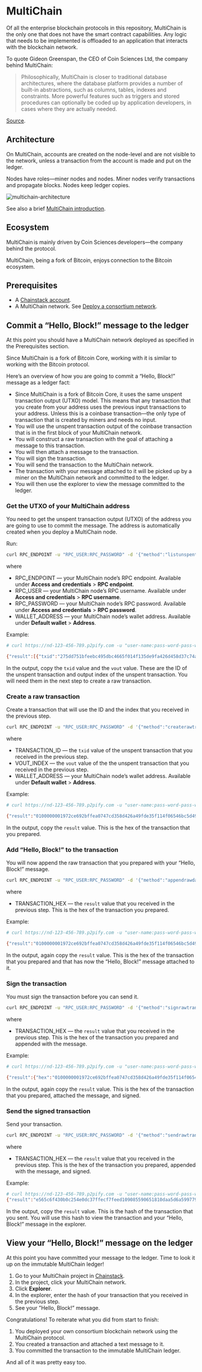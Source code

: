 # MultiChain

Of all the enterprise blockchain protocols in this repository, MultiChain is the only one that does not have the smart contract capabilities. Any logic that needs to be implemented is offloaded to an application that interacts with the blockchain network.

To quote Gideon Greenspan, the CEO of Coin Sciences Ltd, the company behind MultiChain:

> Philosophically, MultiChain is closer to traditional database architectures, where the database platform provides a number of built-in abstractions,
> such as columns, tables, indexes and constraints. More powerful features such as triggers and stored procedures can optionally be coded up by
> application developers, in cases where they are actually needed.

[Source](https://www.multichain.com/blog/2018/12/smart-contract-showdown/).

## Architecture

On MultiChain, accounts are created on the node-level and are not visible to the network, unless a transaction from the account is made and put on the ledger.

Nodes have roles—miner nodes and nodes. Miner nodes verify transactions and propagate blocks. Nodes keep ledger copies.

![multichain-architecture](https://user-images.githubusercontent.com/10195782/120949188-89fc1700-c776-11eb-9c99-893975fba37c.png)

See also a brief [MultiChain introduction](https://docs.chainstack.com/blockchains/multichain).

## Ecosystem

MultiChain is mainly driven by Coin Sciences developers—the company behind the protocol.

MultiChain, being a fork of Bitcoin, enjoys connection to the Bitcoin ecosystem.

## Prerequisites

* A [Chainstack account](https://console.chainstack.com/).
* A MultiChain network. See [Deploy a consortium network](https://docs.chainstack.com/platform/deploy-a-consortium-network).

## Commit a “Hello, Block!” message to the ledger

At this point you should have a MultiChain network deployed as specified in the Prerequisites section.

Since MultiChain is a fork of Bitcoin Core, working with it is similar to working with the Bitcoin protocol.

Here’s an overview of how you are going to commit a “Hello, Block!” message as a ledger fact:

* Since MultiChain is a fork of Bitcoin Core, it uses the same unspent transaction output (UTXO) model. This means that any transaction that you create from your address uses the previous input transactions to your address. Unless this is a coinbase transaction—the only type of transaction that is created by miners and needs no input.
* You will use the unspent transaction output of the coinbase transaction that is in the first block of your MultiChain network.
* You will construct a raw transaction with the goal of attaching a message to this transaction.
* You will then attach a message to the transaction.
* You will sign the transaction.
* You will send the transaction to the MultiChain network.
* The transaction with your message attached to it will be picked up by a miner on the MultiChain network and committed to the ledger.
* You will then use the explorer to view the message committed to the ledger.

### Get the UTXO of your MultiChain address

You need to get the unspent transaction output (UTXO) of the address you are going to use to commit the message. The address is automatically created when you deploy a MultiChain node.

Run:

``` bash
curl RPC_ENDPOINT -u "RPC_USER:RPC_PASSWORD" -d '{"method":"listunspent","params":[0,999999,["WALLET_ADDRESS"]],"id":0}'
```

where

* RPC_ENDPOINT — your MultiChain node’s RPC endpoint. Available under **Access and credentials** > **RPC endpoint**.
* RPC_USER — your MultiChain node’s RPC username. Available under **Access and credentials** > **RPC username**.
* RPC_PASSWORD — your MultiChain node’s RPC password. Available under **Access and credentials** > **RPC password**.
* WALLET_ADDRESS — your MultiChain node’s wallet address. Available under **Default wallet** > **Address**.

Example:

``` bash
# curl https://nd-123-456-789.p2pify.com -u "user-name:pass-word-pass-word-pass-word" -d '{"method":"listunspent","params":[0,999999,["1KMhZ2btBe98cbdky1drfB5gaZHban8wDdAjQf"]],"id":0}'

{"result":[{"txid":"275dd751bfeebc495dbc4665f014f135de9fa426d458d37c74a0febf92e62c97","vout":0,"address":"1KMhZ2btBe98cbdky1drfB5gaZHban8wDdAjQf","account":"","scriptPubKey":"76a91487d23acdf7e4ad72db0e99c5d60886b47241903988ac1473706b700700000000000000ffffffff812aaa5f75","amount":0,"confirmations":11,"cansend":true,"spendable":true,"assets":[],"permissions":[{"for":null,"connect":true,"send":true,"receive":true,"create":false,"issue":false,"mine":false,"admin":false,"activate":false,"custom":[],"startblock":0,"endblock":4294967295,"timestamp":1604987521}]}],"error":null,"id":0}
```

In the output, copy the `txid` value and the `vout` value. These are the ID of the unspent transaction and output index of the unspent transaction. You will need them in the next step to create a raw transaction.

### Create a raw transaction

Create a transaction that will use the ID and the index that you received in the previous step.

``` bash
curl RPC_ENDPOINT -u "RPC_USER:RPC_PASSWORD" -d '{"method":"createrawtransaction","params":[[{"txid":"TRANSACTION_ID","vout":VOUT_INDEX}],{"WALLET_ADDRESS":0}],"id":1}'
```

where

* TRANSACTION_ID — the `txid` value of the unspent transaction that you received in the previous step.
* VOUT_INDEX — the `vout` value of the the unspent transaction that you received in the previous step.
* WALLET_ADDRESS — your MultiChain node’s wallet address. Available under **Default wallet** > **Address**.

Example:

``` bash
# curl https://nd-123-456-789.p2pify.com -u "user-name:pass-word-pass-word-pass-word" -d '{"method":"createrawtransaction","params":[[{"txid":"275dd751bfeebc495dbc4665f014f135de9fa426d458d37c74a0febf92e62c97","vout":0}],{"1KMhZ2btBe98cbdky1drfB5gaZHban8wDdAjQf":0}],"id":1}'

{"result":"0100000001972ce692bffea0747cd358d426a49fde35f114f06546bc5d49bceebf51d75d270000000000ffffffff0100000000000000001976a91487d23acdf7e4ad72db0e99c5d60886b47241903988ac00000000","error":null,"id":1}
```

In the output, copy the `result` value. This is the hex of the transaction that you prepared.

### Add “Hello, Block!” to the transaction

You will now append the raw transaction that you prepared with your “Hello, Block!” message.

``` bash
curl RPC_ENDPOINT -u "RPC_USER:RPC_PASSWORD" -d '{"method":"appendrawdata","params":["TRANSACTION_HEX",{"text":"Hello, Block!"}],"id":2}'
```

where

* TRANSACTION_HEX — the `result` value that you received in the previous step. This is the hex of the transaction you prepared.

Example:

``` bash
# curl https://nd-123-456-789.p2pify.com -u "user-name:pass-word-pass-word-pass-word" -d '{"method":"appendrawdata","params":["0100000001972ce692bffea0747cd358d426a49fde35f114f06546bc5d49bceebf51d75d270000000000ffffffff0100000000000000001976a91487d23acdf7e4ad72db0e99c5d60886b47241903988ac00000000",{"text":"Hello, Block!"}],"id":2}'

{"result":"0100000001972ce692bffea0747cd358d426a49fde35f114f06546bc5d49bceebf51d75d270000000000ffffffff0200000000000000001976a91487d23acdf7e4ad72db0e99c5d60886b47241903988ac0000000000000000160573706b6601756a0d48656c6c6f2c20426c6f636b2100000000","error":null,"id":2}
```

In the output, again copy the `result` value. This is the hex of the transaction that you prepared and that has now the “Hello, Block!” message attached to it.

### Sign the transaction

You must sign the transaction before you can send it.

``` bash
curl RPC_ENDPOINT -u "RPC_USER:RPC_PASSWORD" -d '{"method":"signrawtransaction","params":["TRANSACTION_HEX"],"id":3}
```

where

* TRANSACTION_HEX — the `result` value that you received in the previous step. This is the hex of the transaction you prepared and appended with the message.

Example:

``` bash
# curl https://nd-123-456-789.p2pify.com -u "user-name:pass-word-pass-word-pass-word" -d '{"method":"signrawtransaction","params":["0100000001972ce692bffea0747cd358d426a49fde35f114f06546bc5d49bceebf51d75d270000000000ffffffff0200000000000000001976a91487d23acdf7e4ad72db0e99c5d60886b47241903988ac0000000000000000160573706b6601756a0d48656c6c6f2c20426c6f636b2100000000"],"id":3}'

{"result":{"hex":"0100000001972ce692bffea0747cd358d426a49fde35f114f06546bc5d49bceebf51d75d27000000006a47304402205e7ee933fd8d4326b94eb91d612628a7e70bc44a211da15161f2fe0810a9a12a022010afba9c9f2936c04806905413f3842f6f9aec7e7de9618f1c3b5293d509d15f012102c9529cc66527d40325631d8a5d7533ec2d562a9870d66353fa01835349338f2fffffffff0200000000000000001976a91487d23acdf7e4ad72db0e99c5d60886b47241903988ac0000000000000000160573706b6601756a0d48656c6c6f2c20426c6f636b2100000000","complete":true},"error":null,"id":3}
```

In the output, again copy the `result` value. This is the hex of the transaction that you prepared, attached the message, and signed.

### Send the signed transaction

Send your transaction.

``` bash
curl RPC_ENDPOINT -u "RPC_USER:RPC_PASSWORD" -d '{"method":"sendrawtransaction","params":["TRANSACTION_HEX"],"id":4}'
```

where

* TRANSACTION_HEX — the `result` value that you received in the previous step. This is the hex of the transaction you prepared, appended with the message, and signed.

Example:

``` bash
# curl https://nd-123-456-789.p2pify.com -u "user-name:pass-word-pass-word-pass-word" -d '{"method":"sendrawtransaction","params":["0100000001972ce692bffea0747cd358d426a49fde35f114f06546bc5d49bceebf51d75d27000000006a47304402205e7ee933fd8d4326b94eb91d612628a7e70bc44a211da15161f2fe0810a9a12a022010afba9c9f2936c04806905413f3842f6f9aec7e7de9618f1c3b5293d509d15f012102c9529cc66527d40325631d8a5d7533ec2d562a9870d66353fa01835349338f2fffffffff0200000000000000001976a91487d23acdf7e4ad72db0e99c5d60886b47241903988ac0000000000000000160573706b6601756a0d48656c6c6f2c20426c6f636b2100000000"],"id":4}'
{"result":"e565c6f430b0c254e0dc37ffecf7feed109085590651810daa5d6a5997792fb5","error":null,"id":4}
```

In the output, copy the `result` value. This is the hash of the transaction that you sent. You will use this hash to view the transaction and your “Hello, Block!” message in the explorer.

## View your “Hello, Block!” message on the ledger

At this point you have committed your message to the ledger. Time to look it up on the immutable MultiChain ledger!

1. Go to your MultiChain project in [Chainstack](https://console.chainstack.com/).
1. In the project, click your MultiChain network.
1. Click **Explorer**.
1. In the explorer, enter the hash of your transaction that you received in the previous step.
1. See your ”Hello, Block!” message.

Congratulations! To reiterate what you did from start to finish:

1. You deployed your own consortium blockchain network using the MultiChain protocol.
1. You created a transaction and attached a text message to it.
1. You committed the transaction to the immutable MultiChain ledger.

And all of it was pretty easy too.
